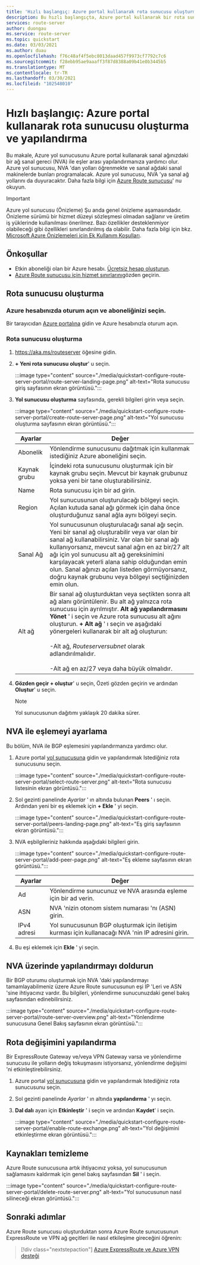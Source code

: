 ```yaml
---
title: 'Hızlı başlangıç: Azure portal kullanarak rota sunucusu oluşturma ve yapılandırma'
description: Bu hızlı başlangıçta, Azure portal kullanarak bir rota sunucusu oluşturma ve yapılandırma hakkında bilgi edineceksiniz.
services: route-server
author: duongau
ms.service: route-server
ms.topic: quickstart
ms.date: 03/03/2021
ms.author: duau
ms.openlocfilehash: f76c48af4f5ebc8013daad457f9973cf7792c7c6
ms.sourcegitcommit: f28ebb95ae9aaaff3f87d8388a09b41e0b3445b5
ms.translationtype: MT
ms.contentlocale: tr-TR
ms.lasthandoff: 03/30/2021
ms.locfileid: "102548010"
---
```

# <a name="quickstart-create-and-configure-route-server-using-the-azure-portal"></a>Hızlı başlangıç: Azure portal kullanarak rota sunucusu oluşturma ve yapılandırma

Bu makale, Azure yol sunucusunu Azure portal kullanarak sanal ağınızdaki bir ağ sanal gereci (NVA) ile eşler arası yapılandırmanıza yardımcı olur. Azure yol sunucusu, NVA 'dan yolları öğrenmekte ve sanal ağdaki sanal makinelerde bunları programalacak. Azure yol sunucusu, NVA 'ya sanal ağ yollarını da duyuracaktır. Daha fazla bilgi için [Azure Route sunucusu](overview.md)' nu okuyun.

> [!IMPORTANT]
> Azure yol sunucusu (Önizleme) Şu anda genel önizleme aşamasındadır.
> Önizleme sürümü bir hizmet düzeyi sözleşmesi olmadan sağlanır ve üretim iş yüklerinde kullanılması önerilmez. Bazı özellikler desteklenmiyor olabileceği gibi özellikleri sınırlandırılmış da olabilir.
> Daha fazla bilgi için bkz. [Microsoft Azure Önizlemeleri için Ek Kullanım Koşulları](https://azure.microsoft.com/support/legal/preview-supplemental-terms/).

## <a name="prerequisites"></a>Önkoşullar

* Etkin aboneliği olan bir Azure hesabı. [Ücretsiz hesap oluşturun](https://azure.microsoft.com/free/?WT.mc_id=A261C142F).
* [Azure Route sunucusu için hizmet sınırlarını](route-server-faq.md#limitations)gözden geçirin.

## <a name="create-a-route-server"></a>Rota sunucusu oluşturma

### <a name="sign-in-to-your-azure-account-and-select-your-subscription"></a>Azure hesabınızda oturum açın ve aboneliğinizi seçin.

Bir tarayıcıdan [Azure portalına](https://portal.azure.com) gidin ve Azure hesabınızla oturum açın.

### <a name="create-a-route-server"></a>Rota sunucusu oluşturma

1. https://aka.ms/routeserver öğesine gidin.

1. **+ Yeni rota sunucusu oluştur**' u seçin.

    :::image type="content" source="./media/quickstart-configure-route-server-portal/route-server-landing-page.png" alt-text="Rota sunucusu giriş sayfasının ekran görüntüsü."::: 

1. **Yol sunucusu oluşturma** sayfasında, gerekli bilgileri girin veya seçin.

    :::image type="content" source="./media/quickstart-configure-route-server-portal/create-route-server-page.png" alt-text="Yol sunucusu oluşturma sayfasının ekran görüntüsü.":::     

    | Ayarlar | Değer |
    |----------|-------|
    | Abonelik | Yönlendirme sunucusunu dağıtmak için kullanmak istediğiniz Azure aboneliğini seçin. |
    | Kaynak grubu | İçindeki rota sunucusunu oluşturmak için bir kaynak grubu seçin. Mevcut bir kaynak grubunuz yoksa yeni bir tane oluşturabilirsiniz. |
    | Name | Rota sunucusu için bir ad girin. |
    | Region | Yol sunucusunun oluşturulacağı bölgeyi seçin. Açılan kutuda sanal ağı görmek için daha önce oluşturduğunuz sanal ağla aynı bölgeyi seçin. |
    | Sanal Ağ | Yol sunucusunun oluşturulacağı sanal ağı seçin. Yeni bir sanal ağ oluşturabilir veya var olan bir sanal ağ kullanabilirsiniz. Var olan bir sanal ağı kullanıyorsanız, mevcut sanal ağın en az bir/27 alt ağı için yol sunucusu alt ağ gereksinimini karşılayacak yeterli alana sahip olduğundan emin olun. Sanal ağınızı açılan listeden görmüyorsanız, doğru kaynak grubunu veya bölgeyi seçtiğinizden emin olun. |
    | Alt ağ | Bir sanal ağ oluşturduktan veya seçtikten sonra alt ağ alanı görüntülenir. Bu alt ağ yalnızca rota sunucusu için ayrılmıştır. **Alt ağ yapılandırmasını Yönet** ' i seçin ve Azure rota sunucusu alt ağını oluşturun. **+ Alt ağ** ' ı seçin ve aşağıdaki yönergeleri kullanarak bir alt ağ oluşturun:</br><br>-Alt ağ, *Routeserversubnet* olarak adlandırılmalıdır.</br><br>-Alt ağ en az/27 veya daha büyük olmalıdır.</br> |

1. **Gözden geçir + oluştur**' u seçin, Özeti gözden geçirin ve ardından **Oluştur**' u seçin. 

    > [!NOTE]
    > Yol sunucusunun dağıtımı yaklaşık 20 dakika sürer.

## <a name="set-up-peering-with-nva"></a>NVA ile eşlemeyi ayarlama

Bu bölüm, NVA ile BGP eşlemesini yapılandırmanıza yardımcı olur.

1. Azure portal [yol sunucusuna](https://aka.ms/routeserver) gidin ve yapılandırmak Istediğiniz rota sunucusunu seçin.

    :::image type="content" source="./media/quickstart-configure-route-server-portal/select-route-server.png" alt-text="Rota sunucusu listesinin ekran görüntüsü."::: 

1. Sol gezinti panelinde *Ayarlar* ' ın altında bulunan **Peers** ' ı seçin. Ardından yeni bir eş eklemek için **+ Ekle** ' yi seçin.

    :::image type="content" source="./media/quickstart-configure-route-server-portal/peers-landing-page.png" alt-text="Eş giriş sayfasının ekran görüntüsü."::: 

1. NVA eşbilgileriniz hakkında aşağıdaki bilgileri girin.

    :::image type="content" source="./media/quickstart-configure-route-server-portal/add-peer-page.png" alt-text="Eş ekleme sayfasının ekran görüntüsü.":::

    | Ayarlar | Değer |
    |----------|-------|
    | Ad | Yönlendirme sunucunuz ve NVA arasında eşleme için bir ad verin. |
    | ASN |  NVA 'nizin otonom sistem numarası 'nı (ASN) girin. |
    | IPv4 adresi | Yol sunucusunun BGP oluşturmak için iletişim kurması için kullanacağı NVA 'nin IP adresini girin. |

1. Bu eşi eklemek için **Ekle** ' yi seçin.

## <a name="complete-the-configuration-on-the-nva"></a>NVA üzerinde yapılandırmayı doldurun

Bir BGP oturumu oluşturmak için NVA 'daki yapılandırmayı tamamlayabilmeniz üzere Azure Route sunucusunun eşi IP 'Leri ve ASN 'sine ihtiyacınız vardır. Bu bilgileri, yönlendirme sunucunuzdaki genel bakış sayfasından edinebilirsiniz.

:::image type="content" source="./media/quickstart-configure-route-server-portal/route-server-overview.png" alt-text="Yönlendirme sunucusuna Genel Bakış sayfasının ekran görüntüsü.":::

## <a name="configure-route-exchange"></a>Rota değişimini yapılandırma

Bir ExpressRoute Gateway ve/veya VPN Gateway varsa ve yönlendirme sunucusu ile yolların değiş tokuşmasını istiyorsanız, yönlendirme değişimi 'ni etkinleştirebilirsiniz.

1. Azure portal [yol sunucusuna](https://aka.ms/routeserver) gidin ve yapılandırmak Istediğiniz rota sunucusunu seçin.

1. Sol gezinti panelinde *Ayarlar* ' ın altında **yapılandırma** ' yı seçin.

1. **Dal dalı** ayarı için **Etkinleştir** ' i seçin ve ardından **Kaydet**' i seçin.

    :::image type="content" source="./media/quickstart-configure-route-server-portal/enable-route-exchange.png" alt-text="Yol değişimini etkinleştirme ekran görüntüsü.":::

## <a name="clean-up-resources"></a>Kaynakları temizleme

Azure Route sunucusuna artık ihtiyacınız yoksa, yol sunucusunun sağlamasını kaldırmak için genel bakış sayfasından **Sil** ' i seçin.

:::image type="content" source="./media/quickstart-configure-route-server-portal/delete-route-server.png" alt-text="Yol sunucusunun nasıl silineceği ekran görüntüsü.":::

## <a name="next-steps"></a>Sonraki adımlar

Azure Route sunucusu oluşturduktan sonra Azure Route sunucusunun ExpressRoute ve VPN ağ geçitleri ile nasıl etkileşime gireceğini öğrenin: 

> [!div class="nextstepaction"]
> [Azure ExpressRoute ve Azure VPN desteği](expressroute-vpn-support.md)
